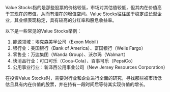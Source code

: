 

Value Stocks指的是那些股票的价格较低，市场对其估值较低，但其内在价值高于其现在的市值，从而有潜在的增值空间。Value Stocks往往属于稳定成长型企业，其业绩表现稳定，具有较高的分红率和股息收益率。

以下是一些常见的Value Stocks举例：

1. 能源领域：埃克森美孚公司（Exxon Mobil）
2. 银行业：美国银行（Bank of America）、富国银行（Wells Fargo）
3. 零售业：万达集团（Wanda Group）、沃尔玛（Walmart）
4. 快消品行业：可口可乐（Coca-Cola）、百事可乐（PepsiCo）
5. 公用事业行业：新泽西公用事业公司（New Jersey Resources Corporation）

在投资Value Stocks时，需要对行业和企业进行全面的研究，寻找那些被市场低估且具有内在价值的股票，并在持有一段时间后等待其实现价值的增长。